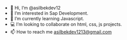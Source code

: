 - 👋 Hi, I’m @asilbekdev12
- 👀 I’m interested in Sap Development.
- 🌱 I’m currently learning Javascript.
- 💻 I’m looking to collaborate on html, css, js projects.
- 📫 How to reach me asilbekdev1213@gmail.com
<!---
asilbekdev12/asilbekdev12 is a ✨ special ✨ repository because its `README.md` (this file) appears on your GitHub profile.
You can click the Preview link to take a look at your changes.
--->
